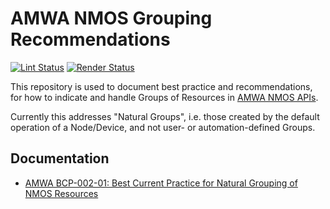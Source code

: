 # AMWA NMOS Grouping Recommendations

[![Lint Status](https://github.com/AMWA-TV/nmos-grouping/workflows/Lint/badge.svg)](https://github.com/AMWA-TV/nmos-grouping/actions?query=workflow%3ALint)
[![Render Status](https://github.com/AMWA-TV/nmos-grouping/workflows/Render/badge.svg)](https://github.com/AMWA-TV/nmos-grouping/actions?query=workflow%3ARender)

This repository is used to document best practice and recommendations,
for how to indicate and handle Groups of Resources in [AMWA NMOS APIs](https://amwa-tv.github.io/nmos).

Currently this addresses "Natural Groups",
i.e. those created by the default operation of a Node/Device,
and not user- or automation-defined Groups.

## Documentation

- [AMWA BCP-002-01: Best Current Practice for Natural Grouping of NMOS Resources](best-practice-natural-grouping.md)
